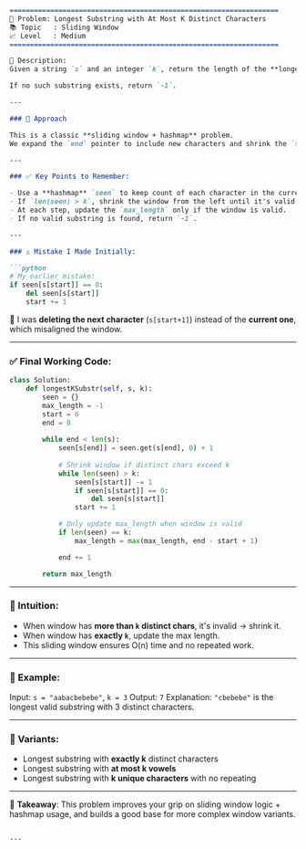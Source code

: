 
````markdown
==================================================================
🧩 Problem: Longest Substring with At Most K Distinct Characters
📚 Topic   : Sliding Window
📈 Level   : Medium
==================================================================

📄 Description:
Given a string `s` and an integer `k`, return the length of the **longest substring** that contains **at most `k` distinct characters**.

If no such substring exists, return `-1`.

---

### 🚀 Approach

This is a classic **sliding window + hashmap** problem.  
We expand the `end` pointer to include new characters and shrink the `start` pointer when the number of distinct characters exceeds `k`.

---

### ✅ Key Points to Remember:

- Use a **hashmap** `seen` to keep count of each character in the current window.
- If `len(seen) > k`, shrink the window from the left until it's valid again.
- At each step, update the `max_length` only if the window is valid.
- If no valid substring is found, return `-1`.

---

### ⚠️ Mistake I Made Initially:

```python
# My earlier mistake:
if seen[s[start]] == 0:
    del seen[s[start]]
    start += 1
````

🔴 I was **deleting the next character** (`s[start+1]`) instead of the **current one**, which misaligned the window.

---

### ✅ Final Working Code:

```python
class Solution:
    def longestKSubstr(self, s, k):
        seen = {}
        max_length = -1
        start = 0
        end = 0
        
        while end < len(s):
            seen[s[end]] = seen.get(s[end], 0) + 1
            
            # Shrink window if distinct chars exceed k
            while len(seen) > k:
                seen[s[start]] -= 1
                if seen[s[start]] == 0:
                    del seen[s[start]]
                start += 1

            # Only update max_length when window is valid
            if len(seen) == k:
                max_length = max(max_length, end - start + 1)

            end += 1

        return max_length
```

---

### 🧠 Intuition:

* When window has **more than `k` distinct chars**, it's invalid → shrink it.
* When window has **exactly `k`**, update the max length.
* This sliding window ensures O(n) time and no repeated work.

---

### 🌟 Example:

Input: `s = "aabacbebebe"`, `k = 3`
Output: `7`
Explanation: `"cbebebe"` is the longest valid substring with 3 distinct characters.

---

### 🔁 Variants:

* Longest substring with **exactly k** distinct characters
* Longest substring with **at most k vowels**
* Longest substring with **k unique characters** with no repeating

---

📝 **Takeaway**:
This problem improves your grip on sliding window logic + hashmap usage, and builds a good base for more complex window variants.

```

---

